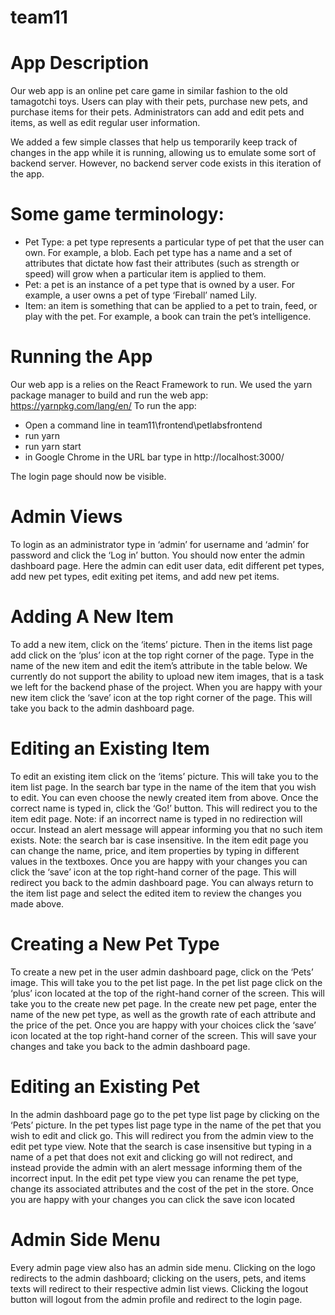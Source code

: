 # team11

# App Description
Our web app is an online pet care game in similar fashion to the old tamagotchi toys. Users can play with their pets, purchase new pets, and purchase items for their pets. Administrators can add and edit pets and items, as well as edit regular user information.

We added a few simple classes that help us temporarily keep track of changes in the app while it is running, allowing us to emulate some sort of backend server. However, no backend server code exists in this iteration of the app.

# Some game terminology:
-	Pet Type: a pet type represents a particular type of pet that the user can own. For example, a blob. Each pet type has a name and a set of attributes that dictate how fast their attributes (such as strength or speed) will grow when a particular item is applied to them.
-	Pet: a pet is an instance of a pet type that is owned by a user. For example, a user owns a pet of type ‘Fireball’ named Lily.
-	Item: an item is something that can be applied to a pet to train, feed, or play with the pet. For example, a book can train the pet’s intelligence.

# Running the App
Our web app is a relies on the React Framework to run.
We used the yarn package manager to build and run the web app: https://yarnpkg.com/lang/en/
To run the app:
-	Open a command line in team11\frontend\petlabsfrontend
-	run yarn
-	run yarn start
-	in Google Chrome in the URL bar type in http://localhost:3000/

The login page should now be visible.

# Admin Views
To login as an administrator type in ‘admin’ for username and ‘admin’ for password and click the ‘Log in’ button.
You should now enter the admin dashboard page. Here the admin can edit user data, edit different pet types, add new pet types, edit exiting pet items, and add new pet items.

# Adding A New Item
To add a new item, click on the ‘items’ picture.
Then in the items list page add click on the ‘plus’ icon at the top right corner of the page.
Type in the name of the new item and edit the item’s attribute in the table below.
We currently do not support the ability to upload new item images, that is a task we left for the backend phase of the project.
When you are happy with your new item click the ‘save’ icon at the top right corner of the page. This will take you back to the admin dashboard page.

# Editing an Existing Item
To edit an existing item click on the ‘items’ picture. This will take you to the item list page.
In the search bar type in the name of the item that you wish to edit. You can even choose the newly created item from above.
Once the correct name is typed in, click the ‘Go!’ button. This will redirect you to the item edit page.
Note: if an incorrect name is typed in no redirection will occur. Instead an alert message will appear informing you that no such item exists. 
Note: the search bar is case insensitive.
In the item edit page you can change the name, price, and item properties by typing in different values in the textboxes. 
Once you are happy with your changes you can click the ‘save’ icon at the top right-hand corner of the page. This will redirect you back to the admin dashboard page.
You can always return to the item list page and select the edited item to review the changes you made above. 

# Creating a New Pet Type
To create a new pet in the user admin dashboard page, click on the ‘Pets’ image. This will take you to the pet list page.
In the pet list page click on the ‘plus’ icon located at the top of the right-hand corner of the screen. This will take you to the create new pet page.
In the create new pet page, enter the name of the new pet type, as well as the growth rate of each attribute and the price of the pet.
Once you are happy with your choices click the ‘save’ icon located at the top right-hand corner of the screen. This will save your changes and take you back to the admin dashboard page.

# Editing an Existing Pet
In the admin dashboard page go to the pet type list page by clicking on the ‘Pets’ picture. 
In the pet types list page type in the name of the pet that you wish to edit and click go. This will redirect you from the admin view to the edit pet type view.
Note that the search is case insensitive but typing in a name of a pet that does not exit and clicking go will not redirect, and instead provide the admin with an alert message informing them of the incorrect input.
In the edit pet type view you can rename the pet type, change its associated attributes and the cost of the pet in the store. 
Once you are happy with your changes you can click the save icon located 

# Admin Side Menu
Every admin page view also has an admin side menu. Clicking on the logo redirects to the admin dashboard; clicking on the users, pets, and items texts will redirect to their respective admin list views. Clicking the logout button will logout from the admin profile and redirect to the login page. 


